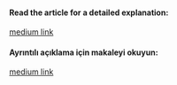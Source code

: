 #### Read the article for a detailed explanation:
[medium link](https://medium.com/@melihsahin/project-optimisation-with-webpack-bundle-analyzer-a27faf2efc1f)

#### Ayrıntılı açıklama için makaleyi okuyun:
[medium link](https://medium.com/@melihsahin/webpack-bundle-analyzer-ile-proje-optimizasyonu-b2ae1bc15366)

